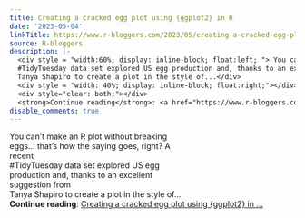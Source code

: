 ```yaml
---
title: Creating a cracked egg plot using {ggplot2} in R
date: '2023-05-04'
linkTitle: https://www.r-bloggers.com/2023/05/creating-a-cracked-egg-plot-using-ggplot2-in-r/
source: R-bloggers
description: |-
  <div style = "width:60%; display: inline-block; float:left; "> You can’t make an R plot without breaking eggs… that’s how the saying goes, right? A recent<br />
  #TidyTuesday data set explored US egg production and, thanks to an excellent suggestion from<br />
  Tanya Shapiro to create a plot in the style of...</div>
  <div style = "width: 40%; display: inline-block; float:right;"></div>
  <div style="clear: both;"></div>
  <strong>Continue reading</strong>: <a href="https://www.r-bloggers.com/2023/05/creating-a-cracked-egg-plot-using-ggplot2-in-r/">Creating a cracked egg plot using {ggplot2} in ...
disable_comments: true
---
```

<div style = "width:60%; display: inline-block; float:left; "> You can’t make an R plot without breaking eggs… that’s how the saying goes, right? A recent<br />
#TidyTuesday data set explored US egg production and, thanks to an excellent suggestion from<br />
Tanya Shapiro to create a plot in the style of...</div>
<div style = "width: 40%; display: inline-block; float:right;"></div>
<div style="clear: both;"></div>
<strong>Continue reading</strong>: <a href="https://www.r-bloggers.com/2023/05/creating-a-cracked-egg-plot-using-ggplot2-in-r/">Creating a cracked egg plot using {ggplot2} in ...